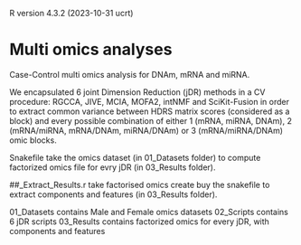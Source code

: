 R version 4.3.2 (2023-10-31 ucrt)

# Multi omics analyses
Case-Control multi omics analysis for DNAm, mRNA and miRNA.

We encapsulated 6 joint Dimension Reduction (jDR) methods in a CV procedure: RGCCA, JIVE, MCIA, MOFA2, intNMF and SciKit-Fusion in order to extract common variance between HDRS matrix scores (considered as a block) and every possible combination of either 1 (mRNA, miRNA, DNAm), 2 (mRNA/miRNA, mRNA/DNAm, miRNA/DNAm) or 3 (mRNA/miRNA/DNAm) omic blocks.

Snakefile take the omics dataset (in 01_Datasets folder) to compute factorized omics file for evry jDR (in 03_Results folder).

##_Extract_Results.r take factorised omics create buy the snakefile to extract components and features (in 03_Results folder).

01_Datasets contains Male and Female omics datasets
02_Scripts contains 6 jDR scripts
03_Results contains factorized omics for every jDR, with components and features
